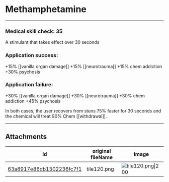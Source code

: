 # Methamphetamine

 

---

### Medical skill check: 35
A stimulant that takes effect over 30 seconds

### Application success:
+15% [[vanilla organ damage]]
+15% [[neurotrauma]]
+15% chem addiction
+30% psychosis

### Application failure:
+30% [[vanilla organ damage]]
+30% [[neurotrauma]]
+30% chem addiction
+45% psychosis

In both cases, the user recovers from stuns 75% faster for 30 seconds and the chemical will treat 90% Chem [[withdrawal]].

---

## Attachments

id | original fileName | image
---|---|---
[63a8917e86db1302236fc7f1](63a8917e86db1302236fc7f1.png) | tile120.png | ![tile120.png\|200](63a8917e86db1302236fc7f1.png)